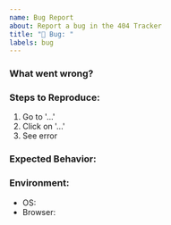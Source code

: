 ```yaml
---
name: Bug Report
about: Report a bug in the 404 Tracker
title: "🐛 Bug: "
labels: bug
---
```


### What went wrong?
<!-- Describe the bug -->

### Steps to Reproduce:
1. Go to '...'
2. Click on '...'
3. See error

### Expected Behavior:
<!-- What should happen? -->

### Environment:
- OS:
- Browser:
